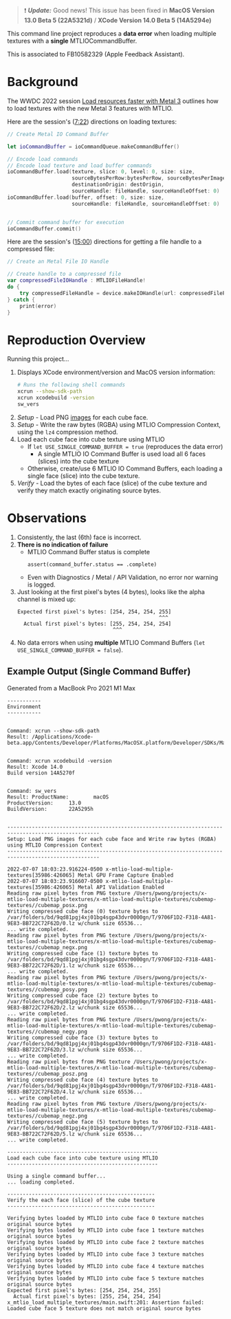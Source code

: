 > :exclamation: **_Update:_**  Good news! This issue has been fixed in **MacOS Version 13.0 Beta 5 (22A5321d)** / **XCode Version 14.0 Beta 5 (14A5294e)**

This command line project reproduces a **data error** when loading multiple textures with a **single** MTLIOCommandBuffer.

This is associated to FB10582329 (Apple Feedback Assistant).

# Background

The WWDC 2022 session [Load resources faster with Metal 3](https://developer.apple.com/videos/play/wwdc2022/10104) outlines how to load textures with the new Metal 3 features with MTLIO.

Here are the session's ([7:22](https://developer.apple.com/videos/play/wwdc2022/10104/?time=442)) directions on loading textures:

```swift
// Create Metal IO Command Buffer

let ioCommandBuffer = ioCommandQueue.makeCommandBuffer()

// Encode load commands
// Encode load texture and load buffer commands
ioCommandBuffer.load(texture, slice: 0, level: 0, size: size,
                     sourceBytesPerRow:bytesPerRow, sourceBytesPerImage: bytesPerImage,
                     destinationOrigin: destOrigin,
                     sourceHandle: fileHandle, sourceHandleOffset: 0)
ioCommandBuffer.load(buffer, offset: 0, size: size,
                     sourceHandle: fileHandle, sourceHandleOffset: 0)


// Commit command buffer for execution
ioCommandBuffer.commit()
```

Here are the session's ([15:00](https://developer.apple.com/videos/play/wwdc2022/10104/?time=900)) directions for getting a file handle to a compressed file:

```swift
// Create an Metal File IO Handle

// Create handle to a compressed file
var compressedFileIOHandle : MTLIOFileHandle!
do {
    try compressedFileHandle = device.makeIOHandle(url: compressedFilePath, compressionMethod: MTLIOCompressionMethod.zlib)
} catch {
    print(error)
}
```

# Reproduction Overview

Running this project...

1. Displays XCode environment/version and MacOS version information:
    ```sh
    # Runs the following shell commands
    xcrun --show-sdk-path
    xcrun xcodebuild -version
    sw_vers
    ```
2. *Setup -* Load PNG [images](./x-mtlio-load-multiple-textures/cubemap-textures/) for each cube face.
3. *Setup -* Write the raw bytes (RGBA) using MTLIO Compression Context, using the `lz4` compression method.
4. Load each cube face into cube texture using MTLIO
    - If `let USE_SINGLE_COMMAND_BUFFER = true` (reproduces the data error)
        - A single MTLIO IO Command Buffer is used load all 6 faces (slices) into the cube texture
    - Otherwise, create/use 6 MTLIO IO Command Buffers, each loading a single face (slice) into the cube texture.
5. *Verify -* Load the bytes of each face (slice) of the cube texture and verify they match exactly originating source bytes.

# Observations

1. Consistently, the last (6th) face is incorrect.
2. **There is no indication of failure**
    - MTLIO Command Buffer status is complete
      ```
      assert(command_buffer.status == .complete)
      ```
    - Even with Diagnostics / Metal / API Validation, no error nor warning is logged.
2. Just looking at the first pixel's bytes (4 bytes), looks like the alpha channel is mixed up:
    ```
    Expected first pixel's bytes: [254, 254, 254, 255]
                                                  ^^^
      Actual first pixel's bytes: [255, 254, 254, 254]
                                   ^^^
    ```
3. No data errors when using **multiple** MTLIO Command Buffers (`let USE_SINGLE_COMMAND_BUFFER = false`).

## Example Output (Single Command Buffer)

Generated from a MacBook Pro 2021 M1 Max

```
-----------
Environment
-----------


Command: xcrun --show-sdk-path
Result: /Applications/Xcode-beta.app/Contents/Developer/Platforms/MacOSX.platform/Developer/SDKs/MacOSX.sdk


Command: xcrun xcodebuild -version
Result: Xcode 14.0
Build version 14A5270f


Command: sw_vers
Result: ProductName:		macOS
ProductVersion:		13.0
BuildVersion:		22A5295h


----------------------------------------------------------------------------------------------------
Setup: Load PNG images for each cube face and Write raw bytes (RGBA) using MTLIO Compression Context
----------------------------------------------------------------------------------------------------

2022-07-07 18:03:23.916224-0500 x-mtlio-load-multiple-textures[35986:426065] Metal GPU Frame Capture Enabled
2022-07-07 18:03:23.916607-0500 x-mtlio-load-multiple-textures[35986:426065] Metal API Validation Enabled
Reading raw pixel bytes from PNG texture /Users/pwong/projects/x-mtlio-load-multiple-textures/x-mtlio-load-multiple-textures/cubemap-textures//cubemap_posx.png
Writing compressed cube face (0) texture bytes to /var/folders/bd/9qd81pgj4xj01bg4sgp43dvr0000gn/T/9706F1D2-F318-4A81-9E83-BB722C72F62D/0.lz w/chunk size 65536...
... write completed.
Reading raw pixel bytes from PNG texture /Users/pwong/projects/x-mtlio-load-multiple-textures/x-mtlio-load-multiple-textures/cubemap-textures//cubemap_negx.png
Writing compressed cube face (1) texture bytes to /var/folders/bd/9qd81pgj4xj01bg4sgp43dvr0000gn/T/9706F1D2-F318-4A81-9E83-BB722C72F62D/1.lz w/chunk size 65536...
... write completed.
Reading raw pixel bytes from PNG texture /Users/pwong/projects/x-mtlio-load-multiple-textures/x-mtlio-load-multiple-textures/cubemap-textures//cubemap_posy.png
Writing compressed cube face (2) texture bytes to /var/folders/bd/9qd81pgj4xj01bg4sgp43dvr0000gn/T/9706F1D2-F318-4A81-9E83-BB722C72F62D/2.lz w/chunk size 65536...
... write completed.
Reading raw pixel bytes from PNG texture /Users/pwong/projects/x-mtlio-load-multiple-textures/x-mtlio-load-multiple-textures/cubemap-textures//cubemap_negy.png
Writing compressed cube face (3) texture bytes to /var/folders/bd/9qd81pgj4xj01bg4sgp43dvr0000gn/T/9706F1D2-F318-4A81-9E83-BB722C72F62D/3.lz w/chunk size 65536...
... write completed.
Reading raw pixel bytes from PNG texture /Users/pwong/projects/x-mtlio-load-multiple-textures/x-mtlio-load-multiple-textures/cubemap-textures//cubemap_posz.png
Writing compressed cube face (4) texture bytes to /var/folders/bd/9qd81pgj4xj01bg4sgp43dvr0000gn/T/9706F1D2-F318-4A81-9E83-BB722C72F62D/4.lz w/chunk size 65536...
... write completed.
Reading raw pixel bytes from PNG texture /Users/pwong/projects/x-mtlio-load-multiple-textures/x-mtlio-load-multiple-textures/cubemap-textures//cubemap_negz.png
Writing compressed cube face (5) texture bytes to /var/folders/bd/9qd81pgj4xj01bg4sgp43dvr0000gn/T/9706F1D2-F318-4A81-9E83-BB722C72F62D/5.lz w/chunk size 65536...
... write completed.

-------------------------------------------------
Load each cube face into cube texture using MTLIO
-------------------------------------------------

Using a single command buffer...
... loading completed.

------------------------------------------------
Verify the each face (slice) of the cube texture
------------------------------------------------

Verifying bytes loaded by MTLIO into cube face 0 texture matches original source bytes
Verifying bytes loaded by MTLIO into cube face 1 texture matches original source bytes
Verifying bytes loaded by MTLIO into cube face 2 texture matches original source bytes
Verifying bytes loaded by MTLIO into cube face 3 texture matches original source bytes
Verifying bytes loaded by MTLIO into cube face 4 texture matches original source bytes
Verifying bytes loaded by MTLIO into cube face 5 texture matches original source bytes
Expected first pixel's bytes: [254, 254, 254, 255]
  Actual first pixel's bytes: [255, 254, 254, 254]
x_mtlio_load_multiple_textures/main.swift:201: Assertion failed: Loaded cube face 5 texture does not match original source bytes
```

